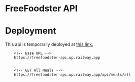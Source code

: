 # FreeFoodster API

# Deployment
This api is temporarily deployed at [this link.](https://freefoodster-api.up.railway.app/api/meals/all)

```
    <!-- Base URL -->
    https://freefoodster-api.up.railway.app


    <!-- GET All Meals -->
    https://freefoodster-api.up.railway.app/api/meals/all



```